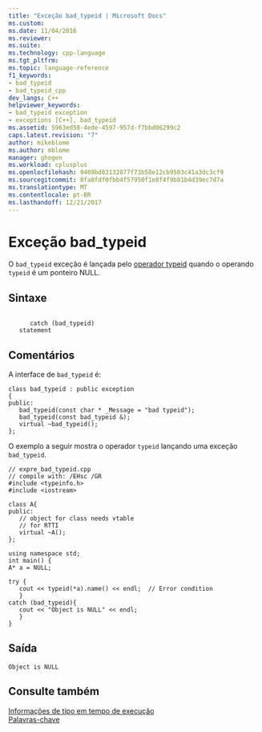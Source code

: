 ```yaml
---
title: "Exceção bad_typeid | Microsoft Docs"
ms.custom: 
ms.date: 11/04/2016
ms.reviewer: 
ms.suite: 
ms.technology: cpp-language
ms.tgt_pltfrm: 
ms.topic: language-reference
f1_keywords:
- bad_typeid
- bad_typeid_cpp
dev_langs: C++
helpviewer_keywords:
- bad_typeid exception
- exceptions [C++], bad_typeid
ms.assetid: 5963ed58-4ede-4597-957d-f7bbd06299c2
caps.latest.revision: "7"
author: mikeblome
ms.author: mblome
manager: ghogen
ms.workload: cplusplus
ms.openlocfilehash: 9409bd83132877f73b58e12cb9503c41a3dc3cf9
ms.sourcegitcommit: 8fa8fdf0fbb4f57950f1e8f4f9b81b4d39ec7d7a
ms.translationtype: MT
ms.contentlocale: pt-BR
ms.lasthandoff: 12/21/2017
---
```

# <a name="badtypeid-exception"></a>Exceção bad_typeid
O `bad_typeid` exceção é lançada pelo [operador typeid](../cpp/typeid-operator.md) quando o operando `typeid` é um ponteiro NULL.  
  
## <a name="syntax"></a>Sintaxe  
  
```  
  
      catch (bad_typeid)  
   statement  
```  
  
## <a name="remarks"></a>Comentários  
 A interface de `bad_typeid` é:  
  
```  
class bad_typeid : public exception  
{  
public:  
   bad_typeid(const char * _Message = "bad typeid");  
   bad_typeid(const bad_typeid &);  
   virtual ~bad_typeid();  
};  
```  
  
 O exemplo a seguir mostra o operador `typeid` lançando uma exceção `bad_typeid`.  
  
```  
// expre_bad_typeid.cpp  
// compile with: /EHsc /GR  
#include <typeinfo.h>  
#include <iostream>  
  
class A{  
public:  
   // object for class needs vtable  
   // for RTTI  
   virtual ~A();  
};  
  
using namespace std;  
int main() {  
A* a = NULL;  
  
try {  
   cout << typeid(*a).name() << endl;  // Error condition  
   }  
catch (bad_typeid){  
   cout << "Object is NULL" << endl;  
   }  
}  
```  
  
## <a name="output"></a>Saída  
  
```  
Object is NULL  
```  
  
## <a name="see-also"></a>Consulte também  
 [Informações de tipo em tempo de execução](../cpp/run-time-type-information.md)   
 [Palavras-chave](../cpp/keywords-cpp.md)